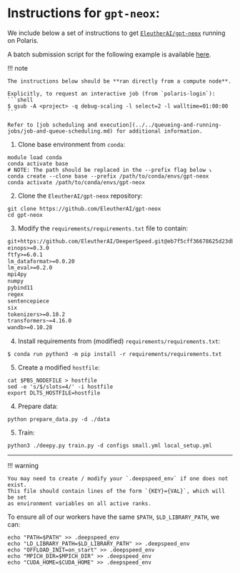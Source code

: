 # Instructions for `gpt-neox`:

We include below a set of instructions to get [`EleutherAI/gpt-neox`](https://github.com/EleutherAI/gpt-neox) running on Polaris.

A batch submission script for the following example is available [here](https://github.com/argonne-lcf/GettingStarted/blob/master/DataScience/DeepSpeed/gpt-neox/README.md).

!!! note

    The instructions below should be **ran directly from a compute node**.

    Explicitly, to request an interactive job (from `polaris-login`):
    ```shell
    $ qsub -A <project> -q debug-scaling -l select=2 -l walltime=01:00:00
    ```

    Refer to [job scheduling and execution](../../queueing-and-running-jobs/job-and-queue-scheduling.md) for additional information.


1. Clone base environment from `conda`:
  ```shell
  module load conda
  conda activate base
  # NOTE: The path should be replaced in the --prefix flag below ⤵
  conda create --clone base --prefix /path/to/conda/envs/gpt-neox
  conda activate /path/to/conda/envs/gpt-neox
  ```

2. Clone the `EleutherAI/gpt-neox` repository:
  ```shell
  git clone https://github.com/EleutherAI/gpt-neox
  cd gpt-neox
  ```

3. Modify the `requirements/requirements.txt` file to contain:
  ```txt
  git+https://github.com/EleutherAI/DeeperSpeed.git@eb7f5cff36678625d23db8a8fe78b4a93e5d2c75#egg=deepspeed  
  einops>=0.3.0  
  ftfy>=6.0.1
  lm_dataformat>=0.0.20
  lm_eval>=0.2.0
  mpi4py
  numpy
  pybind11
  regex
  sentencepiece
  six
  tokenizers>=0.10.2
  transformers~=4.16.0
  wandb>=0.10.28
  ```

4. Install requirements from (modified) `requirements/requirements.txt`:
  ```shell
  $ conda run python3 -m pip install -r requirements/requirements.txt
  ```

5. Create a modified `hostfile`:
  ```shell
  cat $PBS_NODEFILE > hostfile
  sed -e 's/$/slots=4/' -i hostfile
  export DLTS_HOSTFILE=hostfile 
  ```

4. Prepare data:
  ```shell
  python prepare_data.py -d ./data
  ```

5. Train:
  ```shell
  python3 ./deepy.py train.py -d configs small.yml local_setup.yml
  ```

---

!!! warning

    You may need to create / modify your `.deepspeed_env` if one does not exist.
    This file should contain lines of the form `{KEY}={VAL}`, which will be set
    as environment variables on all active ranks.

To ensure all of our workers have the same `$PATH`, `$LD_LIBRARY_PATH`, we can:

```shell
echo "PATH=$PATH" >> .deepspeed_env
echo "LD_LIBRARY_PATH=$LD_LIBRARY_PATH" >> .deepspeed_env
echo "OFFLOAD_INIT=on_start" >> .deepspeed_env
echo "MPICH_DIR=$MPICH_DIR" >> .deepspeed_env
echo "CUDA_HOME=$CUDA_HOME" >> .deepspeed_env
```
